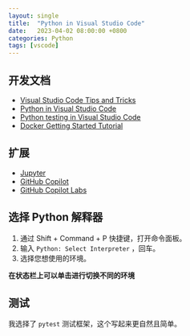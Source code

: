 ```yaml
---
layout: single
title:  "Python in Visual Studio Code"
date:   2023-04-02 08:00:00 +0800
categories: Python
tags: [vscode]
---
```


## 开发文档
* [Visual Studio Code Tips and Tricks](https://code.visualstudio.com/docs/getstarted/tips-and-tricks)
* [Python in Visual Studio Code](https://code.visualstudio.com/docs/languages/python)
* [Python testing in Visual Studio Code](https://code.visualstudio.com/docs/python/testing)
* [Docker Getting Started Tutorial](https://github.com/docker/getting-started)


## 扩展
* [Jupyter](https://marketplace.visualstudio.com/items?itemName=ms-toolsai.jupyter)
* [GitHub Copilot](https://marketplace.visualstudio.com/items?itemName=GitHub.copilot)
* [GitHub Copilot Labs](https://marketplace.visualstudio.com/items?itemName=GitHub.copilot-labs)


## 选择 Python 解释器
1. 通过 Shift + Command + P 快捷键，打开命令面板。
2. 输入 ```Python: Select Interpreter``` ，回车。
3. 选择您想使用的环境。

**在状态栏上可以单击进行切换不同的环境**

## 测试
我选择了 ```pytest``` 测试框架，这个写起来更自然且简单。
